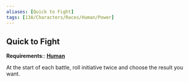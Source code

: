 ```yaml
---
aliases: [Quick to Fight]
tags: [13A/Characters/Races/Human/Power]
---
```


## Quick to Fight

**Requirements**:: [**Human**](Compendium/13A/Races/Human.md)

At the start of each battle, roll initiative twice and choose the result you want.
